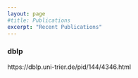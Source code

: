 ```yaml
---
layout: page
#title: Publications
excerpt: "Recent Publications"
---
```

<h3> dblp </h3>
https://dblp.uni-trier.de/pid/144/4346.html
